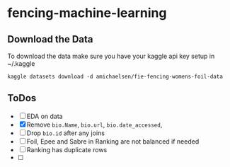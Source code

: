 # fencing-machine-learning

## Download the Data

To download the data make sure you have your kaggle api key setup in ~/.kaggle

`kaggle datasets download -d amichaelsen/fie-fencing-womens-foil-data`

## ToDos

- [ ] EDA on data
- [x] Remove `bio.Name`, `bio.url`, `bio.date_accessed`, 
- [ ] Drop `bio.id` after any joins
- [ ] Foil, Epee and Sabre in Ranking are not balanced if needed
- [ ] Ranking has duplicate rows
- [ ] 
